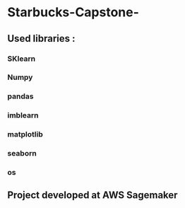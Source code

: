 # Starbucks-Capstone-
## Used libraries : <br>
### SKlearn <br>
### Numpy <br>
### pandas <br>
### imblearn <br>
### matplotlib <br>
### seaborn <br>
### os <br>
## Project developed at AWS Sagemaker 